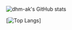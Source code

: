 
![dhm-ak's GitHub stats](https://github-readme-stats.vercel.app/api?username=dhm-ak&show_icons=true&theme=radical)

[![Top Langs](https://github-readme-stats.vercel.app/api/top-langs/?username=dhm-ak&layout=compact&theme=radical)]


